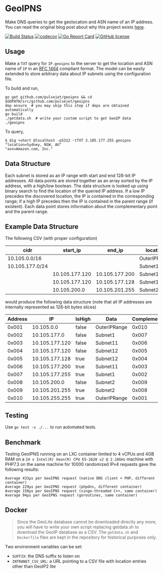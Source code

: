# GeoIPNS

Make DNS queries to get the geolocation and ASN name of an IP address. You can read the original blog post about why this project exists [here](https://medium.com/@varunpp2/locating-ip-addresses-with-dns-queries-af54228ea29c).

[![Build Status](https://travis-ci.org/pulsejet/geoipns.svg?branch=master)](https://travis-ci.org/pulsejet/geoipns)
[![codecov](https://codecov.io/gh/pulsejet/geoipns/branch/master/graph/badge.svg)](https://codecov.io/gh/pulsejet/geoipns)
[![Go Report Card](https://goreportcard.com/badge/github.com/pulsejet/geoipns)](https://goreportcard.com/report/github.com/pulsejet/geoipns)
[![GitHub license](https://img.shields.io/github/license/pulsejet/geoipns)](https://github.com/pulsejet/geoipns/blob/master/LICENSE)

## Usage

Make a `TXT` query for `IP.geoipns` to the server to get the location and ASN name of `IP` in an [RFC 1464](https://tools.ietf.org/html/rfc1464) compliant format. The model can be easily extended to store arbitrary data about IP subnets using the configuration file.

To build and run,
```shell
go get github.com/pulsejet/geoipns && cd $GOPATH/src/github.com/pulsejet/geoipns
dep ensure  # you may skip this step if deps are obtained automatically
go build
./getdata.sh  # write your custom script to get GeoIP data
./geoipns
```

To query,
```shell
$ dig +short @localhost -p5312 -tTXT 3.105.177.255.geoipns
"location=Sydney, NSW, AU"
"asn=Amazon.com, Inc."
```

## Data Structure
Each subnet is stored as an IP range with start and end 128-bit IP addresses. All data points are stored together as an array sorted by the IP address, with a high/low boolean. The data structure is looked up using binary search to find the location of the queried IP address. If a low IP precedes the discovered location, the IP is contained in the corresponding range; if a high IP precedes then the IP is contained in the parent range (if existent). Each data point stores information about the complementary point and the parent range.

## Example Data Structure
The following CSV (with proper configuration)

| cidr            | start_ip       | end_ip         | location     |
|-----------------|----------------|----------------|--------------|
| 10.105.0.0/16   |                |                | OuterIPRange |
| 10.105.177.0/24 |                |                | Subnet1      |
|                 | 10.105.177.120 | 10.105.177.200 | Subnet11     |
|                 | 10.105.177.120 | 10.105.177.128 | Subnet12     |
|                 | 10.105.200.0   | 10.105.201.255 | Subnet2      |

would produce the following data structure (note that all IP addresses are internally represented as 128-bit bytes slices)

| Address | IP             | IsHigh | Data         | Complement | Parent |
|---------|----------------|--------|--------------|------------|--------|
| 0x001   | 10.105.0.0     | false  | OuterIPRange | 0x010      | 0x000  |
| 0x002   | 10.105.177.0   | false  | Subnet1      | 0x007      | 0x001  |
| 0x003   | 10.105.177.120 | false  | Subnet11     | 0x006      | 0x002  |
| 0x004   | 10.105.177.120 | false  | Subnet12     | 0x005      | 0x003  |
| 0x005   | 10.105.177.128 | true   | Subnet12     | 0x004      | 0x003  |
| 0x006   | 10.105.177.200 | true   | Subnet11     | 0x003      | 0x002  |
| 0x007   | 10.105.177.255 | true   | Subnet1      | 0x002      | 0x001  |
| 0x008   | 10.105.200.0   | false  | Subnet2      | 0x009      | 0x001  |
| 0x009   | 10.105.201.255 | true   | Subnet2      | 0x008      | 0x001  |
| 0x010   | 10.105.255.255 | true   | OuterIPRange | 0x001      | 0x000  |

## Testing
Use `go test -v ./...` to run automated tests.

## Benchmark
Testing GeoIPNS running on an LXC container limited to 4 vCPUs and 4GB RAM on a `24 x Intel(R) Xeon(R) CPU E5-2620 v2 @ 2.10GHz` machine with PHP7.3 on the same machine for 10000 randomized IPv4 requests gave the following results:
```text
Average 433μs per GeoIPNS request (native DNS client + PHP, different container)
Average 229μs per GeoIPNS request (phpdns, different container)
Average 150μs per GeoIPNS request (singe-threaded C++, same container)
Average 94μs per GeoIPNS request (goroutines, same container)
```

## Docker

> Since the GeoLite database cannot be downloaded directly any more, you will have to write your own script replacing getdata.sh to download the GeoIP database as a CSV. The `getdata.sh` and `Dockerfile` files are kept in the repository for historical purposes only.

Two environment variables can be set:
* `SUFFIX`: the DNS suffix to listen on
* `INTRANET_CSV_URL`: a URL pointing to a CSV file with location entries other than GeoIP2 lite
